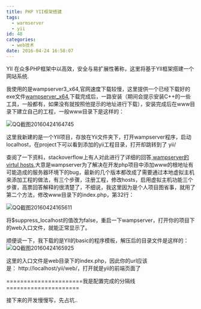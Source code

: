 ```yaml
---
title: PHP YII框架搭建
tags:
  - warmserver
  - yii
id: 48
categories:
  - web技术
date: 2016-04-24 16:58:07
---
```


YII 在众多PHP框架中以高效，安全与易扩展性著称，这里将基于YII框架搭建一个网站系统.

我使用的是wampserver3_x64,官网速度下载较慢，这里提供一个已经下载好的exe文件[wampserver_x64](http://yun.baidu.com/share/link?shareid=3893729271&amp;uk=1647784320),下载完成后，一路安装（期间会提示安装C++的一些工具，一般都有，如果没有就按照他提示的地址进行下载），安装完成后在www目录下建立自己的工程，一般www目录下是这样的：

![QQ截图20160424164745](http://www.feaswcy.com/wp-content/uploads/2016/04/QQ截图20160424164745-300x115.png)

这里我新建的是一个YII项目，存放在Yii文件夹下，打开wampserver程序，启动localhost，在project下可以看到添加的yii工程目录，打开却跳转到了 yii/

查阅了一下资料，stackoverflow上有人对此进行了详细的回答,[wampserver的virtul hosts](http://stackoverflow.com/questions/23665064/project-links-do-not-work-on-wamp-server),大意是wampserver为了解决在开发php项目中添加www的根地址有可能造成的服务器环境下的bug，最新的几个版本都改成了需要通过本地虚拟主机来添加工程的做法，有三个步骤，注册工程，修改hosts，启用虚拟主机功能三个步骤，高票回答解释的很清楚了，不细说，我这里因为是个人项目图省事，就用了第二个方法，修改www目录下的index.php，第32行：

![QQ截图20160424165611](http://www.feaswcy.com/wp-content/uploads/2016/04/QQ截图20160424165611-300x151.png)

将$suppress_localhost的值改为false，重启一下wampserver，打开你的项目下的web入口文件，就能正常显示了。

顺便说一下，我下载的是YII的basic的程序模板，解压后的目录文件是这样的：![QQ截图20160424165925](http://www.feaswcy.com/wp-content/uploads/2016/04/QQ截图20160424165925-300x145.png)

这里的入口文件是web目录下的index.php，因此你的url应该是： http://localhost/yii/web/，打开就是yii的前端页面了

======================我是配置完成的分隔线=====================

接下来的开发慢慢写，先占坑..

&nbsp;